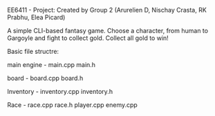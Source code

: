 EE6411 - Project: Created by Group 2
(Arurelien D, Nischay Crasta, RK Prabhu, Elea Picard)

A simple CLI-based fantasy game.
Choose a character, from human to Gargoyle
and fight to collect gold. Collect all gold
to win!

Basic file structre:

main engine -
main.cpp
main.h

board - 
board.cpp
board.h

Inventory - 
inventory.cpp
inventory.h

Race - 
race.cpp
race.h
player.cpp
enemy.cpp
